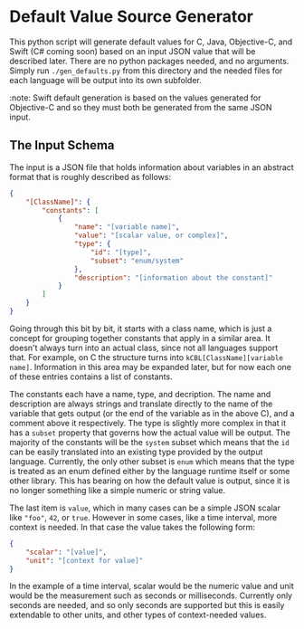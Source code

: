 # Default Value Source Generator

This python script will generate default values for C, Java, Objective-C, and Swift (C# coming soon) based on an input JSON value that will be described later.  There are no python packages needed, and no arguments.  Simply run `./gen_defaults.py` from this directory and the needed files for each language will be output into its own subfolder.

:note: Swift default generation is based on the values generated for Objective-C and so they must both be generated from the same JSON input.

## The Input Schema
The input is a JSON file that holds information about variables in an abstract format that is roughly described as follows:

```json
{
    "[ClassName]": {
        "constants": [
            {
                "name": "[variable name]",
                "value": "[scalar value, or complex]",
                "type": {
                    "id": "[type]",
                    "subset": "enum/system"
                },
                "description": "[information about the constant]"
            }
        ]
    }
}
```

Going through this bit by bit, it starts with a class name, which is just a concept for grouping together constants that apply in a similar area.  It doesn't always turn into an actual class, since not all languages support that.  For example, on C the structure turns into `kCBL[ClassName][variable name]`.  Information in this area may be expanded later, but for now each one of these entries contains a list of constants.

The constants each have a name, type, and decription.  The name and description are always strings and translate directly to the name of the variable that gets output (or the end of the variable as in the above C), and a comment above it respectively.  The type is slightly more complex in that it has a `subset` property that governs how the actual value will be output.  The majority of the constants will be the `system` subset which means that the `id` can be easily translated into an existing type provided by the output language.  Currently, the only other subset is `enum` which means that the type is treated as an enum defined either by the language runtime itself or some other library.  This has bearing on how the default value is output, since it is no longer something like a simple numeric or string value.

The last item is `value`, which in many cases can be a simple JSON scalar like `"foo"`, `42`, or `true`.  However in some cases, like a time interval, more context is needed.  In that case the value takes the following form:

```json
{
    "scalar": "[value]",
    "unit": "[context for value]"
}
```

In the example of a time interval, scalar would be the numeric value and unit would be the measurement such as seconds or milliseconds.  Currently only seconds are needed, and so only seconds are supported but this is easily extendable to other units, and other types of context-needed values.
